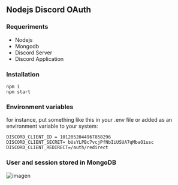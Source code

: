 ## Nodejs Discord OAuth

### Requeriments

* Nodejs
* Mongodb
* Discord Server
* Discord Application

### Installation

```
npm i
npm start
```

### Environment variables

for instance, put something like this in your .env file or added as an environment variable to your system:

```
DISCORD_CLIENT_ID = 1012052044967858296
DISCORD_CLIENT_SECRET= bUsYLPBc7vcjPfNbIiUSUA7qMbaO1usc
DISCORD_CLIENT_REDIRECT=/auth/redirect
```
### User and session stored in MongoDB

![imagen](https://user-images.githubusercontent.com/79542271/190028429-524a0615-a894-453f-9842-d2b4ebd70fda.png)
